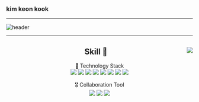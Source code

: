 ### kim keon kook
----

 ![header](https://capsule-render.vercel.app/api?type=soft&color=DBFFC4&text=To&nbsp;Become&nbsp;a&nbsp;Data&nbsp;Scientist&fontAlignY=45&fontSize=40&height=150&animation=fadein&desc=I'm%20constantly%20studying%20for%20my%20dream&descAlignY=70&fontColor=auto)

----


<!-- # Interest 👀
- NLP
 -->

<div align="center">
 <img align="right"src="https://github-readme-stats.vercel.app/api?username=chorokdong&show_icons=true&theme=graywhite">

 ## Skill 💍
 🏅 Technology Stack  
 <img src="https://img.shields.io/badge/Python-3776AB?style=flat&logo=Python&logoColor=white"/> <img src="https://img.shields.io/badge/PyTorch-EE4C2C?style=flat&logo=PyTorch&logoColor=white"/> <img src="https://img.shields.io/badge/TensorFlow-FF6F00?style=flat&logo=TensorFlow&logoColor=white"/> <img src="https://img.shields.io/badge/NumPy-013243?style=flat&logo=NumPy&logoColor=white"/> <img src="https://img.shields.io/badge/pandas-150458?style=flat&logo=pandas&logoColor=white"/> <img src="https://img.shields.io/badge/Selenium-43b02a?style=flat&logo=Selenium&logoColor=white"/> <img src="https://img.shields.io/badge/Streamlit-ff4b4b?style=flat&logo=Streamlit&logoColor=white"/> <img src="https://img.shields.io/badge/MySQL-4479A1?style=flat&logo=MySQL&logoColor=white"/>  

 🎖️ Collaboration Tool  
 <img src="https://img.shields.io/badge/Notion-000000?style=flat&logo=Notion&logoColor=white"/> <img src="https://img.shields.io/badge/Slack-4a154b?style=flat&logo=Slack&logoColor=white"/> <img src="https://img.shields.io/badge/GitHub-f05032?style=flat&logo=GitHub&logoColor=white"/>
</div>

 
<!--  https://github.com/kyechan99/capsule-render#fontsize -->
